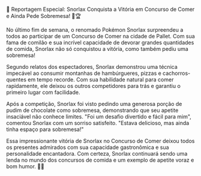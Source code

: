 🌟 Reportagem Especial: Snorlax Conquista a Vitória em Concurso de Comer e Ainda Pede Sobremesa! 🍰🏆

No último fim de semana, o renomado Pokémon Snorlax surpreendeu a todos ao participar de um Concurso de Comer na cidade de Pallet. Com sua fama de comilão e sua incrível capacidade de devorar grandes quantidades de comida, Snorlax não só conquistou a vitória, como também pediu uma sobremesa!

Segundo relatos dos espectadores, Snorlax demonstrou uma técnica impecável ao consumir montanhas de hambúrgueres, pizzas e cachorros-quentes em tempo recorde. Com sua habilidade natural para comer rapidamente, ele deixou os outros competidores para trás e garantiu o primeiro lugar com facilidade.

Após a competição, Snorlax foi visto pedindo uma generosa porção de pudim de chocolate como sobremesa, demonstrando que seu apetite insaciável não conhece limites. "Foi um desafio divertido e fácil para mim", comentou Snorlax com um sorriso satisfeito. "Estava delicioso, mas ainda tinha espaço para sobremesa!"

Essa impressionante vitória de Snorlax no Concurso de Comer deixou todos os presentes admirados com sua capacidade gastronômica e sua personalidade encantadora. Com certeza, Snorlax continuará sendo uma lenda no mundo dos concursos de comida e um exemplo de apetite voraz e bom humor. 🌟🍔